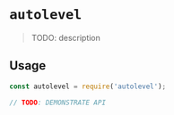 # `autolevel`

> TODO: description

## Usage

```Typescript
const autolevel = require('autolevel');

// TODO: DEMONSTRATE API
```
